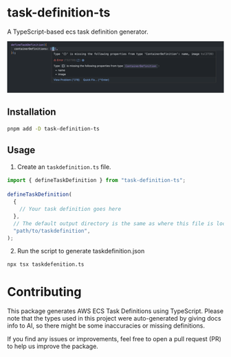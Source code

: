 # task-definition-ts

A TypeScript-based ecs task definition generator.

![alt text](https://raw.githubusercontent.com/shoma-mano/task-definition-ts/main/image.png)

## Installation

```bash
pnpm add -D task-definition-ts
```

## Usage

1. Create an `taskdefinition.ts` file.

```typescript
import { defineTaskDefinition } from "task-definition-ts";

defineTaskDefinition(
  {
    // Your task definition goes here
  },
  // The default output directory is the same as where this file is located
  "path/to/taskdefinition",
);
```

2. Run the script to generate taskdefinition.json

```bash
npx tsx taskdefenition.ts
```

# Contributing

This package generates AWS ECS Task Definitions using TypeScript. Please note that the types used in this project were auto-generated by giving docs info to AI, so there might be some inaccuracies or missing definitions.

If you find any issues or improvements, feel free to open a pull request (PR) to help us improve the package.
